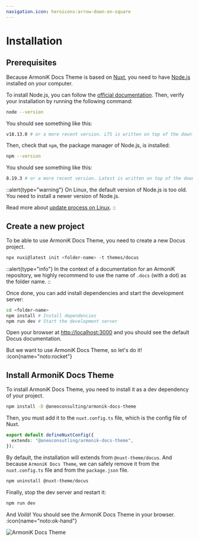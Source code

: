 ```yaml
---
navigation.icon: heroicons:arrow-down-on-square
---
```


# Installation


## Prerequisites

Because ArmoniK Docs Theme is based on [Nuxt](https://nuxtjs.org), you need to have [Node.js](https://nodejs.org) installed on your computer.

To install Node.js, you can follow the [official documentation](https://nodejs.org/en/download/). Then, verify your installation by running the following command:

```bash
node --version
```

You should see something like this:

```bash
v18.13.0 # or a more recent version. LTS is written on top of the download page.
```

Then, check that `npm`, the package manager of Node.js, is installed:

```bash
npm --version
```

You should see something like this:

```bash
8.19.3 # or a more recent version. Latest is written on top of the download page.
```

::alert{type="warning"}
On Linux, the default version of Node.js is too old. You need to install a newer version of Node.js.

Read more about [update process on Linux](https://askubuntu.com/questions/426750/how-can-i-update-my-nodejs-to-the-latest-version).
::

## Create a new project

To be able to use ArmoniK Docs Theme, you need to create a new Docus project.

```bash	
npx nuxi@latest init <folder-name> -t themes/docus
```

::alert{type="info"}
In the context of a documentation for an ArmoniK repository, we highly recommend to use the name of `.docs` (with a dot) as the folder name.
::

Once done, you can add install dependencies and start the development server:

```bash
cd <folder-name>
npm install # Install dependencies
npm run dev # Start the development server
```

Open your browser at [http://localhost:3000](http://localhost:3000) and you should see the default Docus documentation.

But we want to use ArmoniK Docs Theme, so let's do it! :icon{name="noto:rocket"}

## Install ArmoniK Docs Theme

To install ArmoniK Docs Theme, you need to install it as a dev dependency of your project.

```bash
npm install -D @aneoconsulting/armonik-docs-theme
```

Then, you must add it to the `nuxt.config.ts` file, which is the config file of Nuxt.

```ts
export default defineNuxtConfig({
  extends: "@aneoconsutling/armonik-docs-theme",
});
```

By default, the installation will extends from `@nuxt-theme/docus`. And because `ArmoniK Docs Theme`, we can safely remove it from the `nuxt.config.ts` file and from the `package.json` file.

```bash
npm uninstall @nuxt-theme/docus
```

Finally, stop the dev server and restart it:

```bash
npm run dev
```

And _Voilà_! You should see the ArmoniK Docs Theme in your browser. :icon{name="noto:ok-hand"}

![ArmoniK Docs Theme](/images/installation/armonik-docs-theme.webp)
